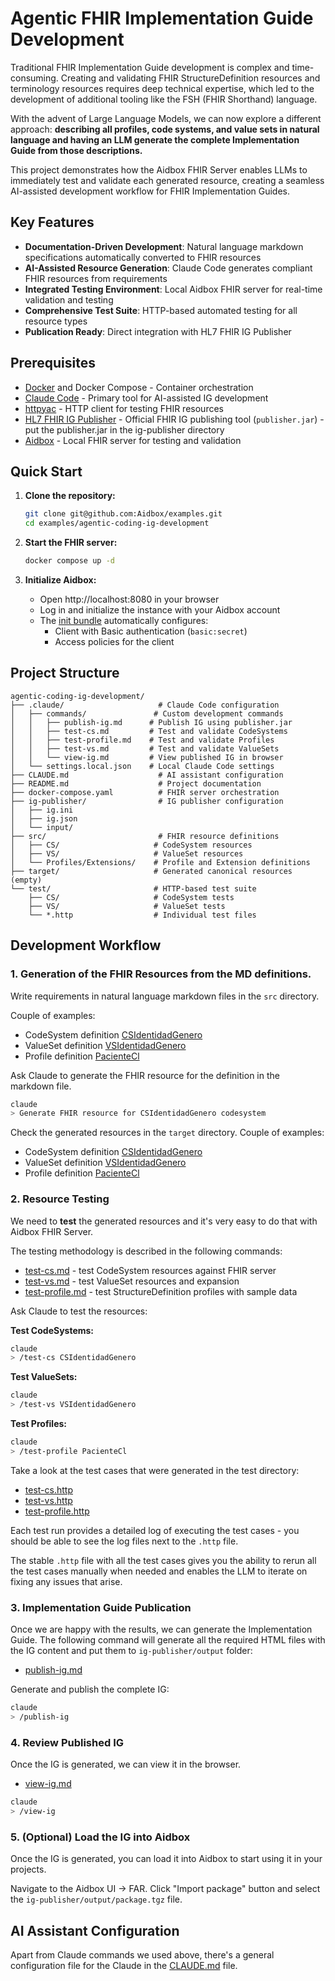 # Agentic FHIR Implementation Guide Development

Traditional FHIR Implementation Guide development is complex and time-consuming. Creating and validating FHIR StructureDefinition resources and terminology resources requires deep technical expertise, which led to the development of additional tooling like the FSH (FHIR Shorthand) language.

With the advent of Large Language Models, we can now explore a different approach: **describing all profiles, code systems, and value sets in natural language and having an LLM generate the complete Implementation Guide from those descriptions.**

This project demonstrates how the Aidbox FHIR Server enables LLMs to immediately test and validate each generated resource, creating a seamless AI-assisted development workflow for FHIR Implementation Guides.


## Key Features

- **Documentation-Driven Development**: Natural language markdown specifications automatically converted to FHIR resources
- **AI-Assisted Resource Generation**: Claude Code generates compliant FHIR resources from requirements
- **Integrated Testing Environment**: Local Aidbox FHIR server for real-time validation and testing
- **Comprehensive Test Suite**: HTTP-based automated testing for all resource types
- **Publication Ready**: Direct integration with HL7 FHIR IG Publisher


## Prerequisites

- [Docker](https://www.docker.com/) and Docker Compose - Container orchestration
- [Claude Code](https://docs.anthropic.com/en/docs/claude-code/setup) - Primary tool for AI-assisted IG development  
- [httpyac](https://httpyac.github.io/) - HTTP client for testing FHIR resources
- [HL7 FHIR IG Publisher](https://confluence.hl7.org/spaces/FHIR/pages/175618322/IG+Publisher+CLI) - Official FHIR IG publishing tool (`publisher.jar`) - put the publisher.jar in the ig-publisher directory
- [Aidbox](https://www.health-samurai.io/docs/aidbox/getting-started/run-aidbox-locally) - Local FHIR server for testing and validation

## Quick Start

1. **Clone the repository:**
   ```bash
   git clone git@github.com:Aidbox/examples.git 
   cd examples/agentic-coding-ig-development
   ```

2. **Start the FHIR server:**
   ```bash
   docker compose up -d
   ```

3. **Initialize Aidbox:**
   - Open http://localhost:8080 in your browser
   - Log in and initialize the instance with your Aidbox account
   - The [init bundle](https://www.health-samurai.io/docs/aidbox/configuration/init-bundle) automatically configures:
     - Client with Basic authentication (`basic:secret`)
     - Access policies for the client
## Project Structure

```
agentic-coding-ig-development/
├── .claude/                     # Claude Code configuration
│   ├── commands/               # Custom development commands
│   │   ├── publish-ig.md      # Publish IG using publisher.jar
│   │   ├── test-cs.md         # Test and validate CodeSystems
│   │   ├── test-profile.md    # Test and validate Profiles
│   │   ├── test-vs.md         # Test and validate ValueSets
│   │   └── view-ig.md         # View published IG in browser
│   └── settings.local.json    # Local Claude Code settings
├── CLAUDE.md                    # AI assistant configuration
├── README.md                    # Project documentation  
├── docker-compose.yaml          # FHIR server orchestration
├── ig-publisher/                # IG publisher configuration
│   ├── ig.ini
│   ├── ig.json
│   └── input/ 
├── src/                         # FHIR resource definitions
│   ├── CS/                     # CodeSystem resources
│   ├── VS/                     # ValueSet resources
│   └── Profiles/Extensions/    # Profile and Extension definitions
├── target/                     # Generated canonical resources (empty)
└── test/                       # HTTP-based test suite
    ├── CS/                     # CodeSystem tests
    ├── VS/                     # ValueSet tests
    └── *.http                  # Individual test files
```

## Development Workflow

### 1. Generation of the FHIR Resources from the MD definitions.

Write requirements in natural language markdown files in the `src` directory.

Couple of examples: 
- CodeSystem definition [CSIdentidadGenero](src/CS/CSIdentidadGenero.MD)
- ValueSet definition [VSIdentidadGenero](src/VS/VSIdentidadGenero.MD)
- Profile definition [PacienteCl](src/Profiles/Resources/PacienteCl.MD)

Ask Claude to generate the FHIR resource for the definition in the markdown file.


```bash
claude  
> Generate FHIR resource for CSIdentidadGenero codesystem
```

Check the generated resources in the `target` directory.
Couple of examples: 
- CodeSystem definition [CSIdentidadGenero](target/CSIdentidadGenero.json)
- ValueSet definition [VSIdentidadGenero](target/VSIdentidadGenero.json)
- Profile definition [PacienteCl](target/PacienteCl.json)


### 2. Resource Testing  
We need to **test** the generated resources and it's very easy to do that with Aidbox FHIR Server.

The testing methodology is described in the following commands:

- [test-cs.md](.claude/commands/test-cs.md) - test CodeSystem resources against FHIR server
- [test-vs.md](.claude/commands/test-vs.md) - test ValueSet resources and expansion
- [test-profile.md](.claude/commands/test-profile.md) - test StructureDefinition profiles with sample data

Ask Claude to test the resources:

**Test CodeSystems:**
```bash
claude
> /test-cs CSIdentidadGenero
```

**Test ValueSets:**
```bash
claude  
> /test-vs VSIdentidadGenero
```

**Test Profiles:**
```bash
claude
> /test-profile PacienteCl
```

Take a look at the test cases that were generated in the test directory:

- [test-cs.http](test/CS/test-CSIdentidadGenero.http)
- [test-vs.http](test/VS/test-VSIdentidadGenero.http)
- [test-profile.http](test/Profile/test-PacienteCl.http)

Each test run provides a detailed log of executing the test cases - you should be able to see the log files next to the `.http` file.

The stable `.http` file with all the test cases gives you the ability to rerun all the test cases manually when needed and enables the LLM to iterate on fixing any issues that arise.


### 3. Implementation Guide Publication

Once we are happy with the results, we can generate the Implementation Guide.
The following command will generate all the required HTML files with the IG content and put them to `ig-publisher/output` folder:

- [publish-ig.md](.claude/commands/publish-ig.md) 


Generate and publish the complete IG:
```bash
claude
> /publish-ig
```

### 4. Review Published IG
Once the IG is generated, we can view it in the browser.

- [view-ig.md](.claude/commands/view-ig.md) 

```bash
claude  
> /view-ig
```

### 5. (Optional) Load the IG into Aidbox
Once the IG is generated, you can load it into Aidbox to start using it in your projects.

Navigate to the Aidbox UI -> FAR.
Click "Import package" button and select the `ig-publisher/output/package.tgz` file.


## AI Assistant Configuration

Apart from Claude commands we used above, there's a general configuration file for the Claude in the [CLAUDE.md](CLAUDE.md) file.
